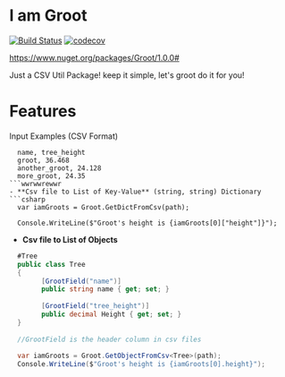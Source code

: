 # I am Groot
[![Build Status](https://travis-ci.com/DreamN/Groot.svg?branch=master)](https://travis-ci.com/DreamN/Groot)
[![codecov](https://codecov.io/gh/DreamN/Groot/branch/master/graph/badge.svg)](https://codecov.io/gh/DreamN/Groot)

https://www.nuget.org/packages/Groot/1.0.0#


Just a CSV Util Package! keep it simple, let's groot do it for you!
# Features

Input Examples (CSV Format)
```csv
  name, tree_height
  groot, 36.468
  another_groot, 24.128
  more_groot, 24.35
```wwrwwrewwr
- **Csv file to List of Key-Value** (string, string) Dictionary
```csharp
  var iamGroots = Groot.GetDictFromCsv(path);
  
  Console.WriteLine($"Groot's height is {iamGroots[0]["height"]}");
```
- **Csv file to List of Objects**
```csharp
  #Tree
  public class Tree
  {
        [GrootField("name")]
        public string name { get; set; }
        
        [GrootField("tree_height")]
        public decimal Height { get; set; }
  }
  
  //GrootField is the header column in csv files
  
  var iamGroots = Groot.GetObjectFromCsv<Tree>(path);
  Console.WriteLine($"Groot's height is {iamGroots[0].height}");
  
```
